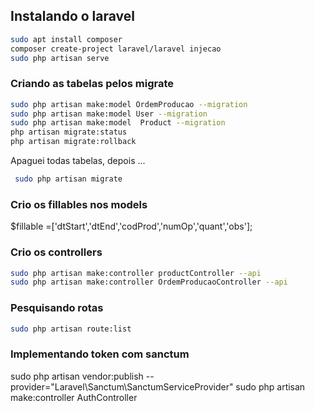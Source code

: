  ## Instalando o laravel
~~~bash 
sudo apt install composer
composer create-project laravel/laravel injecao
sudo php artisan serve

~~~
### Criando as tabelas pelos migrate
~~~bash
sudo php artisan make:model OrdemProducao --migration
sudo php artisan make:model User --migration
sudo php artisan make:model  Product --migration
php artisan migrate:status
php artisan migrate:rollback
~~~
Apaguei todas tabelas, depois ...
~~~bash
 sudo php artisan migrate
~~~
### Crio os fillables nos models

$fillable =['dtStart','dtEnd','codProd','numOp','quant','obs'];


### Crio os controllers
~~~bash
sudo php artisan make:controller productController --api
sudo php artisan make:controller OrdemProducaoController --api

~~~
### Pesquisando rotas
~~~bash
sudo php artisan route:list
~~~

### Implementando token com sanctum

sudo php artisan vendor:publish --provider="Laravel\Sanctum\SanctumServiceProvider"
sudo php artisan make:controller AuthController

 

